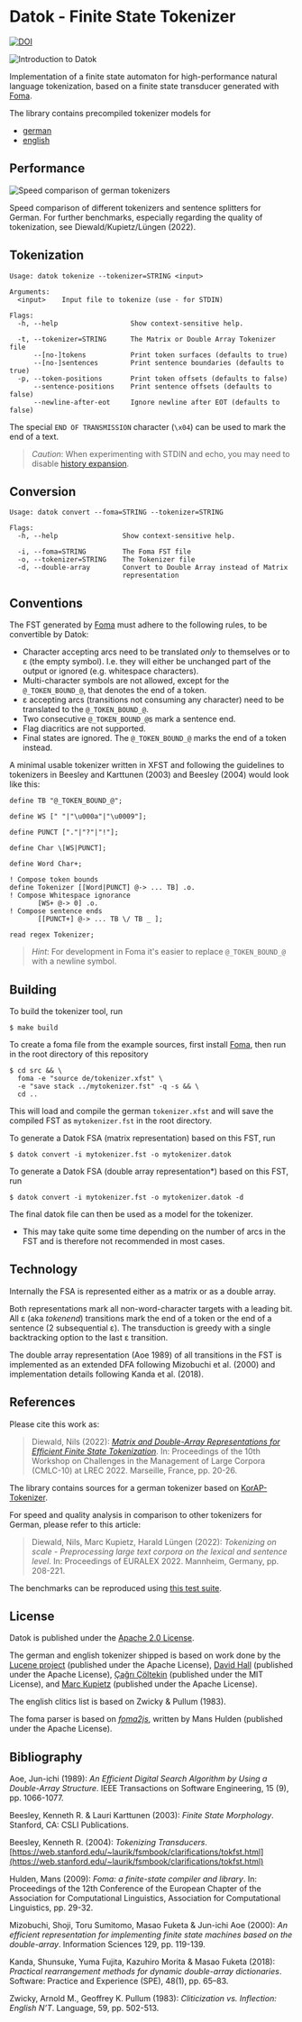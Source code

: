 # Datok - Finite State Tokenizer

[![DOI](https://zenodo.org/badge/416456182.svg)](https://zenodo.org/badge/latestdoi/416456182)

![Introduction to Datok](https://raw.githubusercontent.com/KorAP/Datok/master/misc/introducing-datok.gif)

Implementation of a finite state automaton for
high-performance natural language tokenization, based on a finite state
transducer generated with [Foma](https://fomafst.github.io/).

The library contains precompiled tokenizer models for

- [german](testdata/tokenizer_de.matok)
- [english](testdata/tokenizer_en.matok)

## Performance

![Speed comparison of german tokenizers](https://raw.githubusercontent.com/KorAP/Datok/master/misc/benchmarks.svg)

Speed comparison of different tokenizers and sentence splitters for German.
For further benchmarks, especially regarding the quality of tokenization,
see Diewald/Kupietz/Lüngen (2022).

## Tokenization

```
Usage: datok tokenize --tokenizer=STRING <input>

Arguments:
  <input>    Input file to tokenize (use - for STDIN)

Flags:
  -h, --help                  Show context-sensitive help.

  -t, --tokenizer=STRING      The Matrix or Double Array Tokenizer file
      --[no-]tokens           Print token surfaces (defaults to true)
      --[no-]sentences        Print sentence boundaries (defaults to true)
  -p, --token-positions       Print token offsets (defaults to false)
      --sentence-positions    Print sentence offsets (defaults to false)
      --newline-after-eot     Ignore newline after EOT (defaults to false)
```

The special `END OF TRANSMISSION` character (`\x04`) can be used to mark the end of a text.

> *Caution*: When experimenting with STDIN and echo,
> you may need to disable [history expansion](https://www.gnu.org/software/bash/manual/html_node/History-Interaction.html).

## Conversion

```
Usage: datok convert --foma=STRING --tokenizer=STRING

Flags:
  -h, --help                Show context-sensitive help.

  -i, --foma=STRING         The Foma FST file
  -o, --tokenizer=STRING    The Tokenizer file
  -d, --double-array        Convert to Double Array instead of Matrix
                            representation
```

## Conventions

The FST generated by [Foma](https://fomafst.github.io/) must adhere to
the following rules, to be convertible by Datok:

- Character accepting arcs need to be translated
  *only* to themselves or to ε (the empty symbol).
  I.e. they will either be unchanged part of the
  output or ignored (e.g. whitespace characters).
- Multi-character symbols are not allowed,
  except for the `@_TOKEN_BOUND_@`,
  that denotes the end of a token.
- ε accepting arcs (transitions not consuming
  any character) need to be translated to
  the `@_TOKEN_BOUND_@`.
- Two consecutive `@_TOKEN_BOUND_@`s mark a sentence end.
- Flag diacritics are not supported.
- Final states are ignored. The `@_TOKEN_BOUND_@` marks
  the end of a token instead.

A minimal usable tokenizer written in XFST and following
the guidelines to tokenizers in Beesley and Karttunen (2003)
and Beesley (2004) would look like this:

```xfst
define TB "@_TOKEN_BOUND_@";

define WS [" "|"\u000a"|"\u0009"];

define PUNCT ["."|"?"|"!"];

define Char \[WS|PUNCT];

define Word Char+;

! Compose token bounds
define Tokenizer [[Word|PUNCT] @-> ... TB] .o.
! Compose Whitespace ignorance
       [WS+ @-> 0] .o.
! Compose sentence ends
       [[PUNCT+] @-> ... TB \/ TB _ ];

read regex Tokenizer;
```

> *Hint*: For development in Foma it's easier to replace
> `@_TOKEN_BOUND_@` with a newline symbol.

## Building

To build the tokenizer tool, run

```shell
$ make build
```

To create a foma file from the example sources, first install
[Foma](https://fomafst.github.io/), then run in
the root directory of this repository

```shell
$ cd src && \
  foma -e "source de/tokenizer.xfst" \
  -e "save stack ../mytokenizer.fst" -q -s && \
  cd ..
```

This will load and compile the german `tokenizer.xfst`
and will save the compiled FST as `mytokenizer.fst`
in the root directory.

To generate a Datok FSA (matrix representation) based on
this FST, run

```shell
$ datok convert -i mytokenizer.fst -o mytokenizer.datok
```

To generate a Datok FSA (double array representation*) based
on this FST, run

```shell
$ datok convert -i mytokenizer.fst -o mytokenizer.datok -d
```

The final datok file can then be used as a model for the tokenizer.

* This may take quite some time depending on the number
of arcs in the FST and is therefore not recommended in most cases.


## Technology

Internally the FSA is represented
either as a matrix or as a double array.

Both representations mark all non-word-character targets with a
leading bit. All ε (aka *tokenend*) transitions mark the end of a
token or the end of a sentence (2 subsequential ε).
The transduction is greedy with a single backtracking
option to the last ε transition.

The double array representation (Aoe 1989) of all transitions
in the FST is implemented as an extended DFA following Mizobuchi
et al. (2000) and implementation details following Kanda et al. (2018).


## References

Please cite this work as:

> Diewald, Nils (2022): [*Matrix and Double-Array Representations
> for Efficient Finite State Tokenization*](http://www.lrec-conf.org/proceedings/lrec2022/workshops/CMLC10/pdf/2022.cmlc10-1.4.pdf).
> In: Proceedings of the
> 10th Workshop on Challenges in the Management of Large Corpora
> (CMLC-10) at LREC 2022. Marseille, France, pp. 20-26.

The library contains sources for a german tokenizer
based on [KorAP-Tokenizer](https://github.com/KorAP/KorAP-Tokenizer).

For speed and quality analysis in comparison to other tokenizers for German,
please refer to this article:

> Diewald, Nils, Marc Kupietz, Harald Lüngen (2022): *Tokenizing on scale -
> Preprocessing large text corpora on the lexical and sentence level*.
> In: Proceedings of EURALEX 2022. Mannheim, Germany, pp. 208-221.

The benchmarks can be reproduced using
[this test suite](https://github.com/KorAP/Tokenizer-Evaluation).


## License

Datok is published under the [Apache 2.0 License](LICENSE).

The german and english tokenizer shipped is based on work done by the
[Lucene project](https://github.com/apache/lucene-solr)
(published under the Apache License),
[David Hall](https://github.com/dlwh/epic)
(published under the Apache License),
[Çağrı Çöltekin](https://github.com/coltekin/TRmorph/)
(published under the MIT License),
and [Marc Kupietz](https://github.com/KorAP/KorAP-Tokenizer)
(published under the Apache License).

The english clitics list is based on Zwicky & Pullum (1983).

The foma parser is based on
[*foma2js*](https://github.com/mhulden/foma),
written by Mans Hulden (published under the Apache License).


## Bibliography

Aoe, Jun-ichi (1989): *An Efficient Digital Search Algorithm by Using a Double-Array Structure*.
IEEE Transactions on Software Engineering, 15 (9), pp. 1066-1077.

Beesley, Kenneth R. & Lauri Karttunen (2003): *Finite State Morphology*. Stanford, CA: CSLI Publications.

Beesley, Kenneth R. (2004): *Tokenizing Transducers*.
[https://web.stanford.edu/~laurik/fsmbook/clarifications/tokfst.html](https://web.stanford.edu/~laurik/fsmbook/clarifications/tokfst.html)

Hulden, Mans (2009): *Foma: a finite-state compiler and library*. In: Proceedings of the
12th Conference of the European Chapter of the Association for Computational Linguistics,
Association for Computational Linguistics, pp. 29-32.

Mizobuchi, Shoji, Toru Sumitomo, Masao Fuketa & Jun-ichi Aoe (2000):
*An efficient representation for implementing finite state machines based on the double-array*.
Information Sciences 129, pp. 119-139.

Kanda, Shunsuke, Yuma Fujita, Kazuhiro Morita & Masao Fuketa (2018):
*Practical rearrangement methods for dynamic double-array dictionaries*.
Software: Practice and Experience (SPE), 48(1), pp. 65–83.

Zwicky, Arnold M., Geoffrey K. Pullum (1983):
*Cliticization vs. Inflection: English N’T*.
Language, 59, pp. 502-513.
